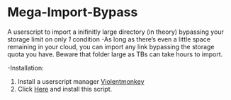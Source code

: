# Mega-Import-Bypass

A userscript to import a inifinitly large directory (in theory) bypassing your storage limit on only *1* condition
-As long as there’s even a little space remaining in your cloud, you can import any link bypassing the storage quota you have. Beware that folder large as TBs can take hours to import.

-Installation:
1. Install a userscript manager <a href="https://chrome.google.com/webstore/detail/violentmonkey/jinjaccalgkegednnccohejagnlnfdag">Violentmonkey</a>
2. Click <a href="https://github.com/Cyberavater/Mega-Import-Bypass/raw/main/script.user.js">Here</a> and install this script.
